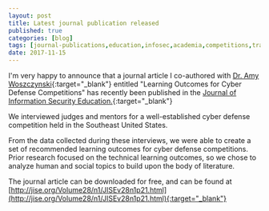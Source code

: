 ```yaml
---
layout: post
title: Latest journal publication released
published: true
categories: [blog]
tags: [journal-publications,education,infosec,academia,competitions,training]
date: 2017-11-15
---
```


I'm very happy to announce that a journal article I co-authored with [Dr. Amy Woszczynski](http://facultyweb.kennesaw.edu/awoszczy/index.php){:target="_blank"} entitled "Learning Outcomes for Cyber Defense Competitions" has recently been published in the [Journal of Information Security Education.](http://www.jise.org){:target="_blank"}

We interviewed judges and mentors for a well-established cyber defense competition held in the Southeast United States.

From the data collected during these interviews, we were able to create a set of recommended learning outcomes for cyber defense competitions.  Prior research focused on the technical learning outcomes, so we chose to analyze human and social topics to build upon the body of literature.

The journal article can be downloaded for free, and can be found at [http://jise.org/Volume28/n1/JISEv28n1p21.html](http://jise.org/Volume28/n1/JISEv28n1p21.html){:target="_blank"}
